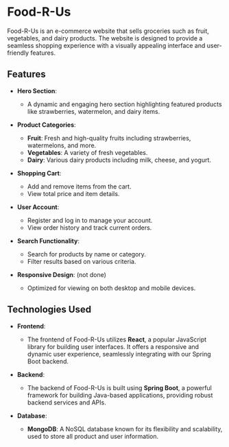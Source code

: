 # Food-R-Us

Food-R-Us is an e-commerce website that sells groceries such as fruit, vegetables, and dairy products. The website is designed to provide a seamless shopping experience with a visually appealing interface and user-friendly features.

## Features

- **Hero Section**: 
  - A dynamic and engaging hero section highlighting featured products like strawberries, watermelon, and dairy items.

- **Product Categories**:
  - **Fruit**: Fresh and high-quality fruits including strawberries, watermelons, and more.
  - **Vegetables**: A variety of fresh vegetables.
  - **Dairy**: Various dairy products including milk, cheese, and yogurt.

- **Shopping Cart**:
  - Add and remove items from the cart.
  - View total price and item details.

- **User Account**:
  - Register and log in to manage your account.
  - View order history and track current orders.

- **Search Functionality**:
  - Search for products by name or category.
  - Filter results based on various criteria.

- **Responsive Design**: (not done)
  - Optimized for viewing on both desktop and mobile devices.

## Technologies Used

- **Frontend**:
  - The frontend of Food-R-Us utilizes **React**, a popular JavaScript library for building user interfaces. It offers a responsive and dynamic user experience, seamlessly integrating with our Spring Boot backend.

- **Backend**:
  - The backend of Food-R-Us is built using **Spring Boot**, a powerful framework for building Java-based applications, providing robust backend services and APIs.

- **Database**:
  - **MongoDB**: A NoSQL database known for its flexibility and scalability, used to store all product and user information.
